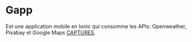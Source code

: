 # Gapp

Est une application mobile en Ionic qui consomme les APIs: Openweather, Pixabay et Google Maps [CAPTURES](https://github.com/skhachoum/Gapp/wiki/CAPTURES).
